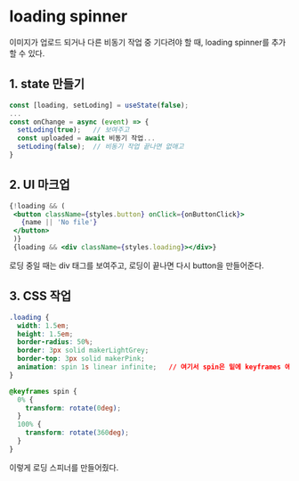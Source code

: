 # loading spinner

이미지가 업로드 되거나 다른 비동기 작업 중 기다려야 할 때, loading spinner를 추가할 수 있다.

## 1. state 만들기

```jsx
const [loading, setLoding] = useState(false);
...
const onChange = async (event) => {
  setLoding(true);   // 보여주고
  const uploaded = await 비동기 작업...
  setLoding(false);  // 비동기 작업 끝나면 없애고
}
```

## 2. UI 마크업

```jsx
{!loading && (
 <button className={styles.button} onClick={onButtonClick}>
   {name || 'No file'}
 </button>
 )}
 {loading && <div className={styles.loading}></div>}
```

로딩 중일 때는 div 태그를 보여주고, 로딩이 끝나면 다시 button을 만들어준다.

## 3. CSS 작업

```css
.loading {
  width: 1.5em;
  height: 1.5em;
  border-radius: 50%;
  border: 3px solid makerLightGrey;
  border-top: 3px solid makerPink;
  animation: spin 1s linear infinite;   // 여기서 spin은 밑에 keyframes 에 정의 됨.
}

@keyframes spin {
  0% {
    transform: rotate(0deg);
  }
  100% {
    transform: rotate(360deg);
  }
}
```

이렇게 로딩 스피너를 만들어줬다.